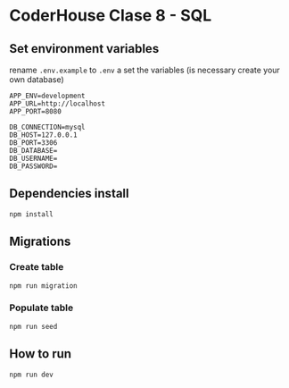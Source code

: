 # CoderHouse Clase 8  - SQL

## Set environment variables

rename `.env.example` to `.env` a set the variables
(is necessary create your own database)

````
APP_ENV=development
APP_URL=http://localhost
APP_PORT=8080

DB_CONNECTION=mysql
DB_HOST=127.0.0.1
DB_PORT=3306
DB_DATABASE=
DB_USERNAME=
DB_PASSWORD=
````

## Dependencies install
````
npm install
````

## Migrations

### Create table

````
npm run migration
````

### Populate table

````
npm run seed
````

## How to run

````
npm run dev
````
